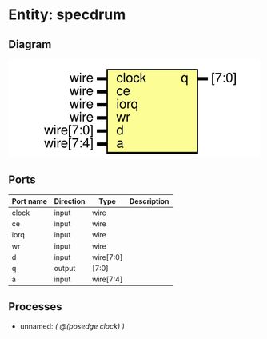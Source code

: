 # Entity: specdrum
## Diagram
![Diagram](specdrum.svg "Diagram")
## Ports
| Port name | Direction | Type      | Description |
| --------- | --------- | --------- | ----------- |
| clock     | input     | wire      |             |
| ce        | input     | wire      |             |
| iorq      | input     | wire      |             |
| wr        | input     | wire      |             |
| d         | input     | wire[7:0] |             |
| q         | output    | [7:0]     |             |
| a         | input     | wire[7:4] |             |
## Processes
- unnamed: _( @(posedge clock) )_

